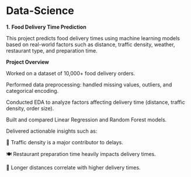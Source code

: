 # Data-Science
**1.** **Food Delivery Time Prediction**

This project predicts food delivery times using machine learning models based on real-world factors such as distance, traffic density, weather, restaurant type, and preparation time.

**Project Overview**

Worked on a dataset of 10,000+ food delivery orders.

Performed data preprocessing: handled missing values, outliers, and categorical encoding.

Conducted EDA to analyze factors affecting delivery time (distance, traffic density, order size).

Built and compared Linear Regression and Random Forest models.

Delivered actionable insights such as:

🚦 Traffic density is a major contributor to delays.

🍽️ Restaurant preparation time heavily impacts delivery times.

📍 Longer distances correlate with higher delivery times.
